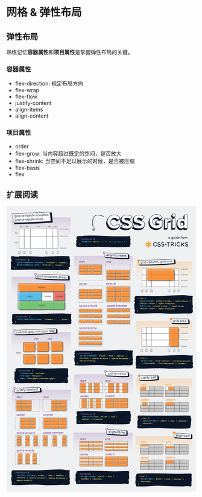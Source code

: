 # 网格 & 弹性布局

## 弹性布局

熟练记忆**容器属性**和**项目属性**是掌握弹性布局的关键。

### 容器属性

-   flex-direction: 规定布局方向
-   flex-wrap
-   flex-flow
-   justify-content
-   align-items
-   align-content

### 项目属性

-   order
-   flex-grow: 当内容超过既定的空间，是否放大
-   flex-shrink: 当空间不足以展示的时候，是否被压缩
-   flex-basis
-   flex

## 扩展阅读

![css-grid-poster.png](%E7%BD%91%E6%A0%BC%20&%20%E5%BC%B9%E6%80%A7%E5%B8%83%E5%B1%80%208b49b90690194a8d8ed3f3906fb13827/css-grid-poster.png)
